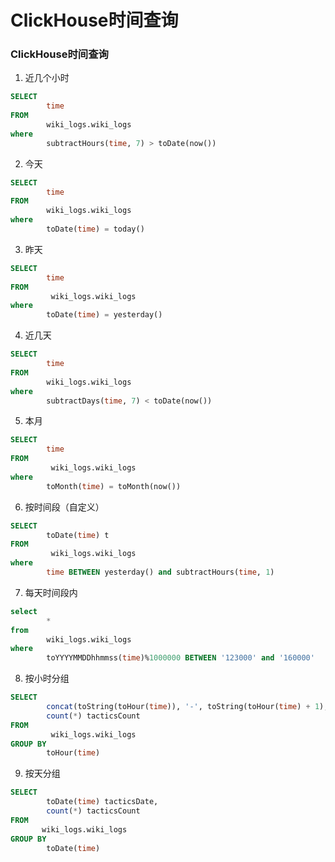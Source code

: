 # ClickHouse时间查询


### ClickHouse时间查询

1. 近几个小时

```SQL
SELECT
        time
FROM
        wiki_logs.wiki_logs
where
        subtractHours(time, 7) > toDate(now())
```

2. 今天

```SQL
SELECT
        time
FROM
        wiki_logs.wiki_logs
where
        toDate(time) = today()
```

3. 昨天

```SQL
SELECT
        time
FROM
         wiki_logs.wiki_logs
where
        toDate(time) = yesterday()
```

4. 近几天

```SQL
SELECT
        time 
FROM
        wiki_logs.wiki_logs
where
        subtractDays(time, 7) < toDate(now())
```

5. 本月

```SQL
SELECT
        time
FROM
         wiki_logs.wiki_logs
where
        toMonth(time) = toMonth(now())
```

6. 按时间段（自定义）

```SQL
SELECT 
        toDate(time) t
FROM
         wiki_logs.wiki_logs
where 
        time BETWEEN yesterday() and subtractHours(time, 1)
```

7. 每天时间段内

```SQL
select
        *
from
        wiki_logs.wiki_logs
where
        toYYYYMMDDhhmmss(time)%1000000 BETWEEN '123000' and '160000'
```

8. 按小时分组

```SQL
SELECT 
        concat(toString(toHour(time)), '-', toString(toHour(time) + 1), '点') tacticsDate,
        count(*) tacticsCount
FROM
         wiki_logs.wiki_logs
GROUP BY
        toHour(time)
```

9. 按天分组

```SQL
SELECT 
        toDate(time) tacticsDate,
        count(*) tacticsCount
FROM
       wiki_logs.wiki_logs
GROUP BY
        toDate(time)
```
